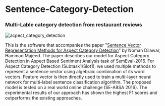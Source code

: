 # Sentence-Category-Detection
### Multi-Lable category detection from restaurant reviews

![acpect_category_detection](image/acpect_category_detection.png)

This is the software that accompanies the paper "[Sentence Vector Representation Methods for Aspect Category Detection](https://github.com/Nomiluks/Aspect-Category-Detection-Model/blob/master/Research%20paper/paper.pdf)" by Noman Dilawar, Hammad Majeed. The paper describes our model for Aspect Category Detection in Aspect Based Sentiment Analysis task of SemEval-2016. For Aspect Category Detection (Subtask1/Slot1), we used multiple methods to represent a sentence vector using algebraic combination of its word vectors. Feature vector is then directly used to train a multi-layer neural network for multi-label sentence classification algorithm. The proposed model is tested on a real world online challenge (SE-ABSA 2016). The experimental results of our approach has shown the highest F1 scores and outperforms the existing approaches.
